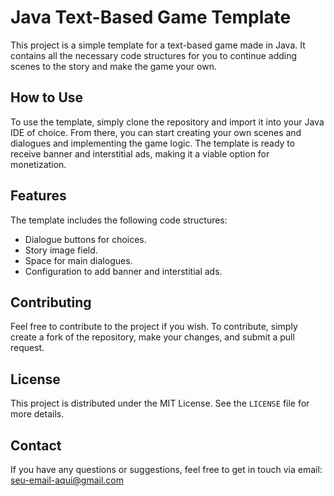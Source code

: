 # Java Text-Based Game Template

This project is a simple template for a text-based game made in Java. It contains all the necessary code structures for you to continue adding scenes to the story and make the game your own.

## How to Use

To use the template, simply clone the repository and import it into your Java IDE of choice. From there, you can start creating your own scenes and dialogues and implementing the game logic. The template is ready to receive banner and interstitial ads, making it a viable option for monetization.

## Features

The template includes the following code structures:

- Dialogue buttons for choices.
- Story image field.
- Space for main dialogues.
- Configuration to add banner and interstitial ads.

## Contributing

Feel free to contribute to the project if you wish. To contribute, simply create a fork of the repository, make your changes, and submit a pull request.

## License

This project is distributed under the MIT License. See the `LICENSE` file for more details.

## Contact

If you have any questions or suggestions, feel free to get in touch via email: [seu-email-aqui@gmail.com](mailto:marlonribeiro@pronton.me)
